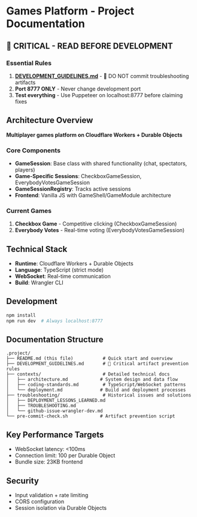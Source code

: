 # Games Platform - Project Documentation

## 🚨 CRITICAL - READ BEFORE DEVELOPMENT

### Essential Rules
1. **[DEVELOPMENT_GUIDELINES.md](DEVELOPMENT_GUIDELINES.md)** - 🚫 DO NOT commit troubleshooting artifacts
2. **Port 8777 ONLY** - Never change development port
3. **Test everything** - Use Puppeteer on localhost:8777 before claiming fixes

## Architecture Overview
**Multiplayer games platform on Cloudflare Workers + Durable Objects**

### Core Components
- **GameSession**: Base class with shared functionality (chat, spectators, players)
- **Game-Specific Sessions**: CheckboxGameSession, EverybodyVotesGameSession
- **GameSessionRegistry**: Tracks active sessions
- **Frontend**: Vanilla JS with GameShell/GameModule architecture

### Current Games
1. **Checkbox Game** - Competitive clicking (CheckboxGameSession)
2. **Everybody Votes** - Real-time voting (EverybodyVotesGameSession)

## Technical Stack
- **Runtime**: Cloudflare Workers + Durable Objects
- **Language**: TypeScript (strict mode)
- **WebSocket**: Real-time communication
- **Build**: Wrangler CLI

## Development
```bash
npm install
npm run dev  # Always localhost:8777
```

## Documentation Structure
```
.project/
├── README.md (this file)           # Quick start and overview  
├── DEVELOPMENT_GUIDELINES.md       # 🚫 Critical artifact prevention rules
├── contexts/                       # Detailed technical docs
│   ├── architecture.md            # System design and data flow
│   ├── coding-standards.md         # TypeScript/WebSocket patterns  
│   └── deployment.md              # Build and deployment processes
├── troubleshooting/                # Historical issues and solutions
│   ├── DEPLOYMENT_LESSONS_LEARNED.md
│   ├── TROUBLESHOOTING.md
│   └── github-issue-wrangler-dev.md
└── pre-commit-check.sh            # Artifact prevention script
```

## Key Performance Targets
- WebSocket latency: <100ms
- Connection limit: 100 per Durable Object  
- Bundle size: 23KB frontend

## Security
- Input validation + rate limiting
- CORS configuration  
- Session isolation via Durable Objects